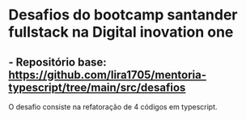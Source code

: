 # Desafios do bootcamp  santander fullstack na Digital inovation one

## - Repositório base: https://github.com/lira1705/mentoria-typescript/tree/main/src/desafios


O desafio consiste na refatoração de 4 códigos em typescript.

